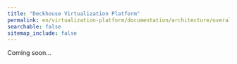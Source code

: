 ```yaml
---
title: "Deckhouse Virtualization Platform"
permalink: en/virtualization-platform/documentation/architecture/overall-architecture.html
searchable: false
sitemap_include: false
---
```


Coming soon...
